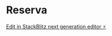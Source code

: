 # Reserva

[Edit in StackBlitz next generation editor ⚡️](https://stackblitz.com/~/github.com/GedelQ/Reserva)